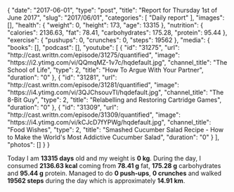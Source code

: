 {
    "date": "2017-06-01",
    "type": "post",
    "title": "Report for Thursday 1st of June 2017",
    "slug": "2017\/06\/01",
    "categories": [
        "Daily report"
    ],
    "images": [],
    "health": {
        "weight": 0,
        "height": 173,
        "age": 13315
    },
    "nutrition": {
        "calories": 2136.63,
        "fat": 78.41,
        "carbohydrates": 175.28,
        "protein": 95.44
    },
    "exercise": {
        "pushups": 0,
        "crunches": 0,
        "steps": 19562
    },
    "media": {
        "books": [],
        "podcast": [],
        "youtube": [
            {
                "id": "31275",
                "url": "http:\/\/cast.writtn.com\/episode\/31275\/quantified",
                "image": "https:\/\/i2.ytimg.com\/vi\/QQmqMZ-1v7c\/hqdefault.jpg",
                "channel_title": "The School of Life",
                "type": 2,
                "title": "How To Argue With Your Partner",
                "duration": "0"
            },
            {
                "id": "31281",
                "url": "http:\/\/cast.writtn.com\/episode\/31281\/quantified",
                "image": "https:\/\/i4.ytimg.com\/vi\/3QJChsouvTI\/hqdefault.jpg",
                "channel_title": "The 8-Bit Guy",
                "type": 2,
                "title": "Relabelling and Restoring Cartridge Games",
                "duration": "0"
            },
            {
                "id": "31309",
                "url": "http:\/\/cast.writtn.com\/episode\/31309\/quantified",
                "image": "https:\/\/i4.ytimg.com\/vi\/kCJcD7fYPWg\/hqdefault.jpg",
                "channel_title": "Food Wishes",
                "type": 2,
                "title": "Smashed Cucumber Salad Recipe - How to Make the World's Most Addictive Cucumber Salad",
                "duration": "0"
            }
        ],
        "photos": []
    }
}

Today I am <strong>13315 days</strong> old and my weight is <strong>0 kg</strong>. During the day, I consumed <strong>2136.63 kcal</strong> coming from <strong>78.41 g</strong> fat, <strong>175.28 g</strong> carbohydrates and <strong>95.44 g</strong> protein. Managed to do <strong>0 push-ups</strong>, <strong>0 crunches</strong> and walked <strong>19562 steps</strong> during the day which is approximately <strong>14.91 km</strong>.